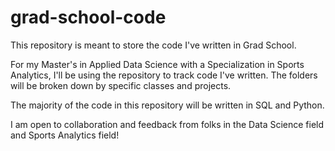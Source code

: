 # grad-school-code
This repository is meant to store the code I've written in Grad School.

For my Master's in Applied Data Science with a Specialization in Sports Analytics, I'll be using the repository to track code I've written. The folders will be broken down by specific classes and projects.

The majority of the code in this repository will be written in SQL and Python.

I am open to collaboration and feedback from folks in the Data Science field and Sports Analytics field! 
